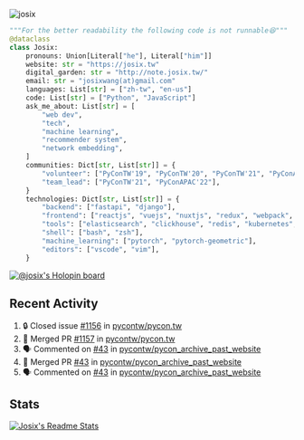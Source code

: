 ![josix](https://komarev.com/ghpvc/?username=josix)
```python
"""For the better readability the following code is not runnable😆"""
@dataclass
class Josix:
    pronouns: Union[Literal["he"], Literal["him"]]
    website: str = "https://josix.tw"
    digital_garden: str = "http://note.josix.tw/"
    email: str = "josixwang(at)gmail.com"
    languages: List[str] = ["zh-tw", "en-us"]
    code: List[str] = ["Python", "JavaScript"]
    ask_me_about: List[str] = [
        "web dev",
        "tech",
        "machine learning",
        "recommender system",
        "network embedding",
    ]
    communities: Dict[str, List[str]] = {
        "volunteer": ["PyConTW'19", "PyConTW'20", "PyConTW'21", "PyConAPAC'22"],
        "team_lead": ["PyConTW'21", "PyConAPAC'22"],
    }
    technologies: Dict[str, List[str]] = {
        "backend": ["fastapi", "django"],
        "frontend": ["reactjs", "vuejs", "nuxtjs", "redux", "webpack", "tailwindcss"],
        "tools": ["elasticsearch", "clickhouse", "redis", "kubernetes", "docker"],
        "shell": ["bash", "zsh"],
        "machine_learning": ["pytorch", "pytorch-geometric"],
        "editors": ["vscode", "vim"],
    }
```
[![@josix's Holopin board](https://holopin.io/api/user/board?user=josix)](https://holopin.io/@josix)

## Recent Activity
<!--START_SECTION:activity-->
1. 🔒 Closed issue [#1156](https://github.com/pycontw/pycon.tw/issues/1156) in [pycontw/pycon.tw](https://github.com/pycontw/pycon.tw)
2. 🎉 Merged PR [#1157](https://github.com/pycontw/pycon.tw/pull/1157) in [pycontw/pycon.tw](https://github.com/pycontw/pycon.tw)
3. 🗣 Commented on [#43](https://github.com/pycontw/pycon_archive_past_website/pull/43#issuecomment-1911555613) in [pycontw/pycon_archive_past_website](https://github.com/pycontw/pycon_archive_past_website)
4. 🎉 Merged PR [#43](https://github.com/pycontw/pycon_archive_past_website/pull/43) in [pycontw/pycon_archive_past_website](https://github.com/pycontw/pycon_archive_past_website)
5. 🗣 Commented on [#43](https://github.com/pycontw/pycon_archive_past_website/pull/43#issuecomment-1910587066) in [pycontw/pycon_archive_past_website](https://github.com/pycontw/pycon_archive_past_website)
<!--END_SECTION:activity-->



## Stats
[![Josix's Readme Stats](https://github-readme-stats.vercel.app/api?username=josix&show_icons=true&theme=default&count_private=true&card_width=400)](https://github.com/anuraghazra/github-readme-stats)
